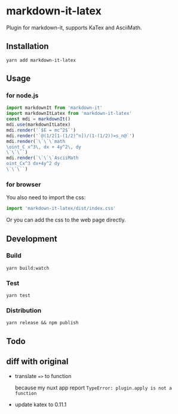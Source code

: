 # markdown-it-latex

Plugin for markdown-it, supports KaTex and AsciiMath.


## Installation

```
yarn add markdown-it-latex
```


## Usage

### for node.js

```js
import markdownIt from 'markdown-it'
import markdownItLatex from 'markdown-it-latex'
const mdi = markdownIt()
mdi.use(markdownItLatex)
mdi.render('`$E = mc^2$`')
mdi.render('`@(1/2[1-(1/2)^n])/(1-(1/2))=s_n@`')
mdi.render(`\`\`\`math
\oint_C x^3\, dx + 4y^2\, dy
\`\`\``)
mdi.render(`\`\`\`AsciiMath
oint_Cx^3 dx+4y^2 dy
\`\`\``)
```

### for browser

You also need to import the css:

```js
import 'markdown-it-latex/dist/index.css'
```

Or you can add the css to the web page directly.


## Development

### Build

```
yarn build:watch
```

### Test

```
yarn test
```

### Distribution

```
yarn release && npm publish
```


## Todo

## diff with original

- translate `=>` to function

    because my nuxt app report `TypeError: plugin.apply is not a function`

- update katex to 0.11.1